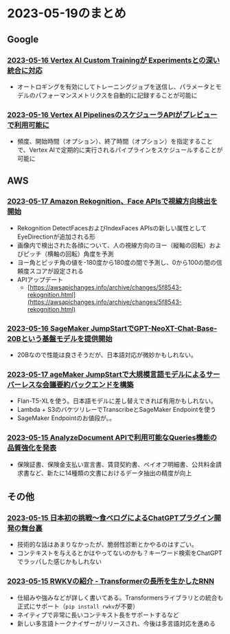 # 2023-05-19のまとめ

## Google

### [2023-05-16 Vertex AI Custom Trainingが Experimentsとの深い統合に対応](https://cloud.google.com/release-notes#May_16_2023)

- オートロギングを有効にしてトレーニングジョブを送信し、パラメータとモデルのパフォーマンスメトリクスを自動的に記録することが可能に

### [2023-05-16 Vertex AI PipelinesのスケジューラAPIがプレビューで利用可能に](https://cloud.google.com/release-notes#May_16_2023)

- 頻度、開始時間（オプション）、終了時間（オプション）を指定することで、Vertex AIで定期的に実行されるパイプラインをスケジュールすることが可能に

## AWS

### [2023-05-17 Amazon Rekognition、Face APIsで視線方向検出を開始](https://aws.amazon.com/jp/about-aws/whats-new/2023/05/amazon-rekognition-eye-gaze-direction-detection-face-apis/)

- Rekognition DetectFacesおよびIndexFaces APIsの新しい属性としてEyeDirectionが追加される形
- 画像内で検出された各顔について、人の視線方向のヨー（縦軸の回転）およびピッチ（横軸の回転）角度を予測
- ヨー角とピッチ角の値を-180度から180度の間で予測し、0から100の間の信頼度スコアが設定される
- APIアップデート
  - [https://awsapichanges.info/archive/changes/5f8543-rekognition.html](https://awsapichanges.info/archive/changes/5f8543-rekognition.html)

### [2023-05-16 SageMaker JumpStartでGPT-NeoXT-Chat-Base-20Bという基盤モデルを提供開始](https://aws.amazon.com/jp/blogs/machine-learning/gpt-neoxt-chat-base-20b-foundation-model-for-chatbot-applications-is-now-available-on-amazon-sagemaker/)

- 20Bなので性能は良さそうだが、日本語対応が微妙かもしれない。

### [2023-05-17 ageMaker JumpStartで大規模言語モデルによるサーバーレスな会議要約バックエンドを構築](https://aws.amazon.com/jp/blogs/machine-learning/build-a-serverless-meeting-summarization-backend-with-large-language-models-on-amazon-sagemaker-jumpstart/)

- Flan-T5-XLを使う。日本語モデルに差し替えできれば有用かもしれない。
- Lambda + S3のバケツリレーでTranscribeとSageMaker Endpointを使う
- SageMaker Endpointのお値段が。。

### [2023-05-15 AnalyzeDocument APIで利用可能なQueries機能の品質強化を発表](https://aws.amazon.com/jp/about-aws/whats-new/2023/05/amazon-textract-updates-queries-analyze-document-api/)

- 保険証書、保険金支払い宣言書、賃貸契約書、ペイオフ明細書、公共料金請求書など、新たに14種類の文書におけるデータ抽出の精度が向上

## その他

### [2023-05-15 日本初の挑戦〜食べログによるChatGPTプラグイン開発の舞台裏](https://tech-blog.tabelog.com/entry/first-challenge-tabelog-chatgpt-plugin-devleopment)

- 技術的な話はあまりなかったが、脆弱性診断とかやるのはすごい。
- コンテキストを与えるとかはやってないのかも？キーワード検索をChatGPTでラッパした感じかもしれない

### [2023-05-15 RWKVの紹介 - Transformerの長所を生かしたRNN](https://huggingface.co/blog/rwkv)

- 仕組みや強みなどが詳しく書いてある。Transformersライブラリとの統合も正式にサポート（`pip install rwkv`が不要）
- ネイティブで非常に長いコンテキスト長をサポートするなど
- 新しい多言語トークナイザーがリリースされ、今後は多言語対応を進める